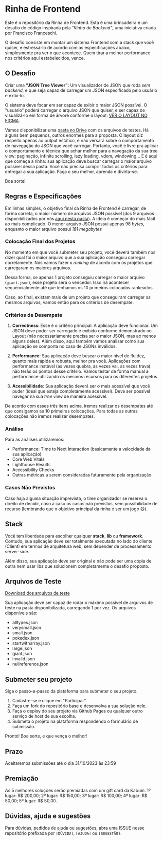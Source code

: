 # Rinha de Frontend

Este é o repositório da Rinha de Frontend. Esta é uma brincadeira e um desafio de código inspirada pela _"Rinha de Backend"_, uma iniciativa criada por Francisco Franceschi.

O desafio consiste em montar um sistema Frontend com a stack que você quiser, e estressá-lo de acordo com as especificações abaixo, simplesmente pra ver o que acontece. Quem tirar a melhor performance nos critérios aqui estabelecidos, vence.

## O Desafio

Criar uma **"JSON Tree Viewer"**: Um visualizador de JSON que roda _sem backend_, e que seja capaz de carregar um JSON especificado pelo usuário e exibi-lo.

O sistema deve focar em ser capaz de exibir o maior JSON possível. O "usuário" poderá carregar o arquivo JSON que quiser, e ser capaz de visualizá-lo em forma de árvore conforme o layout: [VER O LAYOUT NO FIGMA](https://www.figma.com/file/DHYB13ESevMMip2Nx8skjf/Rinha-de-Front-end?type=design&node-id=0-1&mode=design).

Vamos disponibilizar uma [pasta no Drive](https://drive.google.com/drive/folders/1oO0AoBQukdF3_DxRYn1di7O4Iiqom1wJ) com os arquivos de testes. Há alguns bem pequenos, outros enormes para a proposta. O layout diz respeito apenas ao output estático, e não versará sobre o comportamento de navegação do JSON que você carregar. Portanto, você é livre pra aplicar o comportamento e técnica que achar melhor para a navegação da sua tree view: paginação, infinite scrolling, lazy loading, vdom, windowing... E é aqui que começa a rinha: sua aplicação deve buscar carregar o maior arquivo possível dessa pasta. Você não precisa cumprir todos os critérios para entregar a sua aplicação. Faça o seu melhor, aprenda e divirta-se.

Boa sorte!

## Regras e Especificações

Em linhas simples, o objetivo final da Rinha de Frontend é carregar, de forma correta, o maior número de arquivos JSON possível (dos 9 arquivos disponibilizados por nós [aqui nesta pasta](https://drive.google.com/drive/folders/1oO0AoBQukdF3_DxRYn1di7O4Iiqom1wJ)). A ideia é começar do mais fácil ao mais complicado. O menor arquivo JSON possui apenas 98 _bytes_, enquanto o maior arquivo possui _181 megabytes_

### Colocação Final dos Projetos

No momento em que você submeter seu projeto, você deverá também nos dizer qual foi o maior arquivo que a sua aplicação conseguiu carregar corretamente. Nós vamos fazer o _ranking_ de acordo com os projetos que carregaram os maiores arquivos.

Dessa forma, se apenas 1 projeto conseguiu carregar o maior arquivo (`giant.json`), esse projeto será o vencedor. Isso irá acontecer sequencialmente até que tenhamos os 10 primeiros colocados rankeados.

Caso, ao final, existam mais de um projeto que conseguiram carregar os mesmos arquivos, vamos então para os critérios de desempate.

### Critérios de Desempate

1. **Correctness**: Esse é o critério principal: A aplicação deve funcionar. Um JSON deve poder ser carregado e exibido conforme demonstrado no Layout (não necessariamente precisa ser o maior JSON, mas ao menos alguns deles). Além disso, aqui também vamos analisar como sua aplicação se comporta no caso de JSONs inválidos.

2. **Performance**: Sua aplicação deve buscar o maior nível de fluidez, quanto mais rápida e robusta, melhor pra você. Aplicações com performance instável (as vezes quebra, as vezes vai, as vezes trava) não terão os pontos desse critério. Vamos testar de forma manual a performance utilizando os mesmos recursos para os diferentes projetos.

3. **Acessibilidade**: Sua aplicação deverá ser o mais acessível que você puder (ideal que esteja completamente acessível). Deve ser possível navegar na sua _tree view_ de maneira acessível.

De acordo com esses três itens acima, iremos realizar os desempates até que consigamos as 10 primeiras colocações. Para todas as outras colocações não iremos realizar desempates.

### Análise

Para as análises utilizaremos:

- Performance: Time to Next Interaction (basicamente a velocidade da sua aplicação)
- Core Web Vitals
- Lighthouse Results
- Accessibility Checks
- Outras métricas a serem consideradas futuramente pela organização

### Casos Não Previstos

Caso haja alguma situação imprevista, o time organizador se reserva o direito de decidir, caso a caso os casos não previstos, sem possibilidade de recurso (lembrando que o objetivo principal da rinha é ser um jogo 😄).

## Stack

Você tem liberdade para escolher qualquer **stack**, **lib** ou **framework**. Contudo, sua aplicação deve ser totalmente executada no lado do cliente (Client) em termos de arquitetura web, sem depender de processamento server-side.

Além disso, sua aplicação deve ser original e não pode ser uma cópia de outra nem usar libs que solucionem completamente o desafio proposto.

## Arquivos de Teste

[Download dos arquivos de teste](https://drive.google.com/drive/folders/1oO0AoBQukdF3_DxRYn1di7O4Iiqom1wJ)

Sua aplicação deve ser capaz de rodar o máximo possível de arquivos de teste na pasta disponibilizada, carregando 1 por vez. Os arquivos disponíveis são:

- alltypes.json
- verysmall.json
- small.json
- pokedex.json
- startwitharray.json
- large.json
- giant.json
- invalid.json
- nullreference.json

## Submeter seu projeto

Siga o passo-a-passo da plataforma para submeter o seu projeto.

1. Cadastre-se e clique em "Participar".
2. Faça um fork do repositório base e desenvolva a sua solução nele.
3. Faça o deploy do seu projeto via Github Pages ou qualquer outro serviço de host de sua escolha.
4. Submeta o projeto na plataforma respondendo o formulário de submissão.

Pronto! Boa sorte, e que vença o melhor!

## Prazo

Aceitaremos submissões até o dia 31/10/2023 às 23:59

## Premiação

As 5 melhores soluções serão premiadas com um gift card da Kabum. 1º lugar: R$ 200,00; 2º lugar: R$ 150,00; 3º lugar: R$ 100,00; 4º lugar: R$ 50,00; 5º lugar: R$ 50,00.

## Dúvidas, ajuda e sugestões

Para dúvidas, pedidos de ajuda ou sugestões, abra uma ISSUE nesse repositório prefixada por `[DÚVIDA]`, `[AJUDA]` ou `[SUGESTÃO]`.
